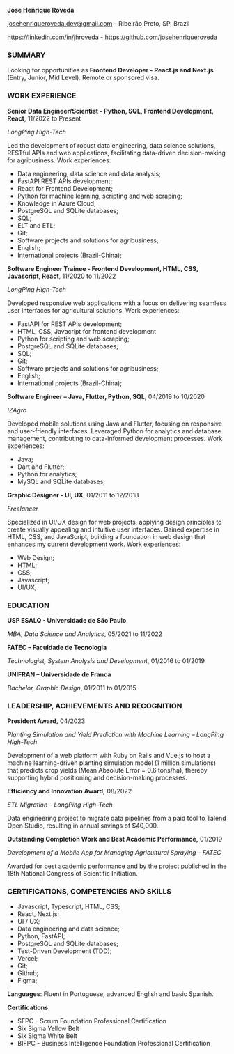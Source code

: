 **Jose Henrique Roveda**

[josehenriqueroveda.dev@gmail.com](mailto:josehenriqueroveda.dev@gmail.com) - Ribeirão Preto, SP, Brazil

<https://linkedin.com/in/jhroveda> - <https://github.com/josehenriqueroveda>

### SUMMARY

Looking for opportunities as **Frontend Developer - React.js and Next.js** (Entry, Junior, Mid Level). Remote or sponsored visa.

### WORK EXPERIENCE

**Senior Data Engineer/Scientist  - Python, SQL, Frontend Development, React**, 11/2022 to Present

_LongPing High-Tech_

Led the development of robust data engineering, data science solutions, RESTful APIs and web applications, facilitating data-driven decision-making for agribusiness.
Work experiences:
- Data engineering, data science and data analysis;
- FastAPI REST APIs development;
- React for Frontend Development;
- Python for machine learning, scripting and web scraping;
- Knowledge in Azure Cloud;
- PostgreSQL and SQLite databases;
- SQL;
- ELT and ETL;
- Git;
- Software projects and solutions for agribusiness;
- English;
- International projects (Brazil-China);

**Software Engineer Trainee - Frontend Development, HTML, CSS, Javascript, React**, 11/2020 to 11/2022

_LongPing High-Tech_

Developed responsive web applications with a focus on delivering seamless user interfaces for agricultural solutions.
Work experiences:
- FastAPI for REST APIs development;
- HTML, CSS, Javacript for frontend development
- Python for scripting and web scraping;
- PostgreSQL and SQLite databases;
- SQL;
- Git;
- Software projects and solutions for agribusiness;
- English;
- International projects (Brazil-China);

**Software Engineer – Java, Flutter, Python, SQL**, 04/2019 to 10/2020

_IZAgro_

Developed mobile solutions using Java and Flutter, focusing on responsive and user-friendly interfaces. Leveraged Python for analytics and database management, contributing to data-informed development processes.
Work experiences:
- Java;
- Dart and Flutter;
- Python for analytics;
- MySQL and SQLite databases;

**Graphic Designer - UI, UX**, 01/2011 to 12/2018

_Freelancer_

Specialized in UI/UX design for web projects, applying design principles to create visually appealing and intuitive user interfaces. Gained expertise in HTML, CSS, and JavaScript, building a foundation in web design that enhances my current development work.
Work experiences: 
- Web Design;
- HTML;
- CSS;
- Javascript;
- UI/UX;

### EDUCATION

**USP ESALQ - Universidade de São Paulo**

_MBA, Data Science and Analytics_, 05/2021 to 11/2022

**FATEC – Faculdade de Tecnologia**

_Technologist, System Analysis and Development_, 01/2016 to 01/2019

**UNIFRAN – Universidade de Franca**

_Bachelor, Graphic Design_, 01/2011 to 01/2015

### LEADERSHIP, ACHIEVEMENTS AND RECOGNITION

**President Award,** 04/2023

_Planting Simulation and Yield Prediction with Machine Learning – LongPing High-Tech_

Development of a web platform with Ruby on Rails and Vue.js to host a machine learning-driven planting simulation model (1 million simulations) that predicts crop yields (Mean Absolute Error = 0.6 tons/ha), thereby supporting hybrid positioning and decision-making processes.

**Efficiency and Innovation Award,** 08/2022

_ETL Migration – LongPing High-Tech_

Data engineering project to migrate data pipelines from a paid tool to Talend Open Studio, resulting in annual savings of $40,000.  

**Outstanding Completion Work and Best Academic Performance,** 01/2019

_Development of a Mobile App for Managing Agricultural Spraying – FATEC_

Awarded for best academic performance and by the project published in the 18th National Congress of Scientific Initiation.

### CERTIFICATIONS, COMPETENCIES AND SKILLS

- Javascript, Typescript, HTML, CSS;
- React, Next.js;
- UI / UX;
- Data engineering and data science;
- Python, FastAPI;
- PostgreSQL and SQLite databases;
- Test-Driven Development (TDD);
- Vercel;
- Git;
- Github;
- Figma;

**Languages**: Fluent in Portuguese; advanced English and basic Spanish.

**Certifications**
- SFPC - Scrum Foundation Professional Certification
- Six Sigma Yellow Belt
- Six Sigma White Belt
- BIFPC - Business Intelligence Foundation Professional Certification
